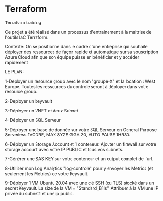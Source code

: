 # Terraform
Terraform training

Ce projet a été réalisé dans un processus d'entrainement à la maitrise de l'outils IaC Terraform.

Contexte: On se positionne dans le cadre d'une entreprise qui souhaite déployer des ressources de façon rapide et automatique sur sa souscription Azure Cloud afin que
son équipe puisse en bénéficier et y accéder rapidement



LE PLAN:

1-Deployer un resource group avec le nom "groupe-X" et la location : West Europe. Toutes les ressources du controle seront à déployer dans votre resource group.
 
2-Deployer un keyvault 

3-Déployer un VNET et deux Subnet

4-Déployer un SQL Serveur 

5-Déployer une base de donnée sur votre SQL Serveur en General Purpose Serverless 1VCORE, MAX SYZE GIGA 20, AUTO PAUSE 1HR30. 

6-Déployer un Storage Account et 1 conteneur. Ajouter un firewall sur votre storage account avec votre IP PUBLIC et tous vos subnets. 

7-Générer une SAS KEY sur votre conteneur et un output complet de l'url.

8-Utiliser mon Log Analytics "log-controle" pour y envoyer les Metrics (et seulement les Metrics) de votre Keyvault.

9-Déployer 1 VM Ubuntu 20.04 avec une clé SSH (ou TLS) stocké dans un secret Keyvault. La size de la VM = "Standard_B1ls". Attribuer à la VM une IP privée du subnet1 et une ip public.
